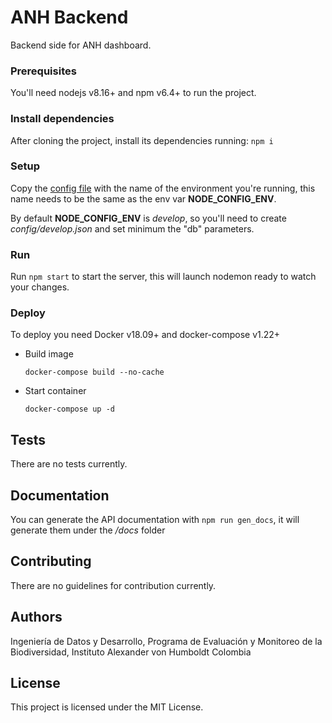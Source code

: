 # ANH Backend
Backend side for ANH dashboard.

### Prerequisites
You'll need nodejs v8.16+ and npm v6.4+ to run the project.

### Install dependencies
After cloning the project, install its dependencies running: `npm i`

### Setup
Copy the [config file](config/default.json) with the name of the environment you're running, this name needs to be the same as the env var **NODE_CONFIG_ENV**.

By default **NODE_CONFIG_ENV** is *develop*, so you'll need to create *config/develop.json* and set minimum the "db" parameters.

### Run
Run `npm start` to start the server, this will launch nodemon ready to watch your changes.

### Deploy
To deploy you need Docker v18.09+ and docker-compose v1.22+

* Build image

  `docker-compose build --no-cache`
* Start container

  `docker-compose up -d`

## Tests
There are no tests currently.

## Documentation
You can generate the API documentation with `npm run gen_docs`, it will generate them under the */docs* folder

## Contributing

There are no guidelines for contribution currently.

## Authors
Ingeniería de Datos y Desarrollo, Programa de Evaluación y Monitoreo de la Biodiversidad, Instituto Alexander von Humboldt Colombia

## License
This project is licensed under the MIT License.
